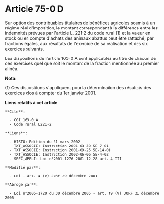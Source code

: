 # Article 75-0 D

Sur option des contribuables titulaires de bénéfices agricoles soumis à un régime réel d'imposition, le montant correspondant
à la différence entre les indemnités prévues par l'article L. 221-2 du code rural (1) et la valeur en stock ou en compte
d'achats des animaux abattus peut être rattaché, par fractions égales, aux résultats de l'exercice de sa réalisation et des
six exercices suivants.

Les dispositions de l'article 163-0 A sont applicables au titre de chacun de ces exercices quel que soit le montant de la
fraction mentionnée au premier alinéa.

**Nota:**

(1) Ces dispositions s'appliquent pour la détermination des résultats des exercices clos à compter du 1er janvier 2001.

**Liens relatifs à cet article**

	**Cite**:

	  - CGI 163-0 A
	  - Code rural L221-2

	**Liens**:

	  - HISTO: Edition du 31 mars 2002
	  - TXT_ASSOCIE: Instruction 2001-03-30 5E-7-01
	  - TXT_ASSOCIE: Instruction 2001-09-25 5E-14-01
	  - TXT_ASSOCIE: Instruction 2002-06-06 5E-4-02
	  - SPEC_APPLI: Loi n°2001-1276 2001-12-28 art. 4 III

	**Modifié par**:

	  - Loi - art. 4 (V) JORF 29 décembre 2001

	**Abrogé par**:

	  - Loi n°2005-1720 du 30 décembre 2005 - art. 49 (V) JORF 31 décembre 2005
